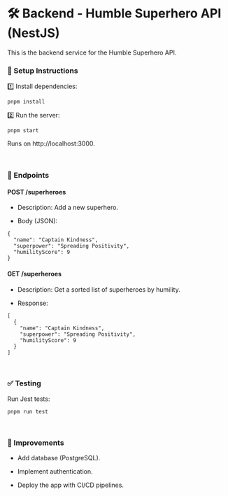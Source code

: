 # 🛠️ Backend - Humble Superhero API (NestJS)

This is the backend service for the Humble Superhero API.

### 🚀 Setup Instructions

1️⃣ Install dependencies:

```
pnpm install
```

2️⃣ Run the server:

```
pnpm start
```

Runs on http://localhost:3000.

&nbsp;

### 📌 Endpoints

#### POST /superheroes

- Description: Add a new superhero.

- Body (JSON):

```
{
  "name": "Captain Kindness",
  "superpower": "Spreading Positivity",
  "humilityScore": 9
}
```

#### GET /superheroes

- Description: Get a sorted list of superheroes by humility.

- Response:

```
[
  {
    "name": "Captain Kindness",
    "superpower": "Spreading Positivity",
    "humilityScore": 9
  }
]
```

&nbsp;

### ✅ Testing

Run Jest tests:

```
pnpm run test
```

&nbsp;

### 🔄 Improvements

- Add database (PostgreSQL).

- Implement authentication.

- Deploy the app with CI/CD pipelines.
